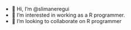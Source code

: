 - 👋 Hi, I’m @slimaneregui
- 👀 I’m interested in working as a R programmer.
- 💞️ I’m looking to collaborate on R programmer

<!---
slimaneregui/slimaneregui is a ✨ special ✨ repository because its `README.md` (this file) appears on your GitHub profile.
You can click the Preview link to take a look at your changes.
--->
